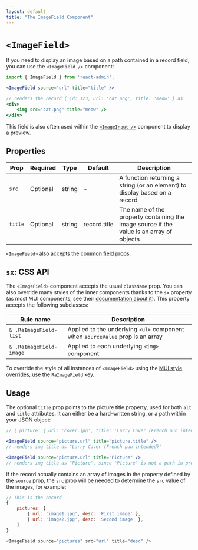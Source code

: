 ```yaml
---
layout: default
title: "The ImageField Component"
---
```


# `<ImageField>`

If you need to display an image based on a path contained in a record field, you can use the `<ImageField />` component:

```jsx
import { ImageField } from 'react-admin';

<ImageField source="url" title="title" />

// renders the record { id: 123, url: 'cat.png', title: 'meow' } as 
<div>
    <img src="cat.png" title="meow" />
</div>
```

This field is also often used within the [`<ImageInput />`](./ImageInput.md) component to display a preview.

## Properties

| Prop    | Required | Type   | Default      | Description                                                                              |
| ------- | -------- | ------ | ------------ | ---------------------------------------------------------------------------------------- |
| `src`   | Optional | string | -            | A function returning a string (or an element) to display based on a record               |
| `title` | Optional | string | record.title | The name of the property containing the image source if the value is an array of objects |

`<ImageField>` also accepts the [common field props](./Fields.md#common-field-props).

## `sx`: CSS API

The `<ImageField>` component accepts the usual `className` prop. You can also override many styles of the inner components thanks to the `sx` property (as most MUI  components, see their [documentation about it](https://mui.com/customization/how-to-customize/#overriding-nested-component-styles)). This property accepts the following subclasses:

| Rule name               | Description                                                                    |
|-------------------------|--------------------------------------------------------------------------------|
| `& .RaImageField-list`  | Applied to the underlying `<ul>` component when `sourceValue` prop is an array |
| `& .RaImageField-image` | Applied to each underlying `<img>` component                                   |

To override the style of all instances of `<ImageField>` using the [MUI style overrides](https://mui.com/customization/globals/#css), use the `RaImageField` key.

## Usage

The optional `title` prop points to the picture title property, used for both `alt` and `title` attributes. It can either be a hard-written string, or a path within your JSON object:

```jsx
// { picture: { url: 'cover.jpg', title: 'Larry Cover (French pun intended)' } }

<ImageField source="picture.url" title="picture.title" />
// renders img title as "Larry Cover (French pun intended)"

<ImageField source="picture.url" title="Picture" />
// renders img title as "Picture", since "Picture" is not a path in previous given object
```

If the record actually contains an array of images in the property defined by the `source` prop, the `src` prop will be needed to determine the `src` value of the images, for example:

```js
// This is the record
{
    pictures: [
        { url: 'image1.jpg', desc: 'First image' },
        { url: 'image2.jpg', desc: 'Second image' },
    ]
}

<ImageField source="pictures" src="url" title="desc" />
```
